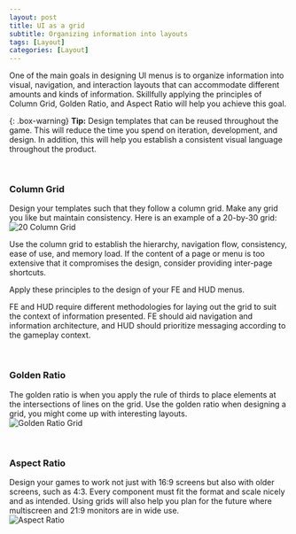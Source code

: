 ```yaml
---
layout: post
title: UI as a grid
subtitle: Organizing information into layouts
tags: [Layout]
categories: [Layout]
---
```


One of the main goals in designing UI menus is to organize information into visual, navigation, and interaction layouts that can accommodate different amounts and kinds of information. Skillfully applying the principles of Column Grid, Golden Ratio, and Aspect Ratio will help you achieve this goal.

{: .box-warning}
**Tip:** Design templates that can be reused throughout the game. This will reduce the time you spend on iteration, development, and design. In addition, this will help you establish a consistent visual language throughout the product.

<br>

### Column Grid
Design your templates such that they follow a column grid. Make any grid you like but maintain consistency. Here is an example of a 20-by-30 grid:  
![20 Column Grid](/privatebebomalaka/img/UI_ColumnGrid.jpg)

Use the column grid to establish the hierarchy, navigation flow, consistency, ease of use, and memory load. If the content of a page or menu is too extensive that it compromises the design, consider providing inter-page shortcuts. 

Apply these principles to the design of your FE and HUD menus.

FE and HUD require different methodologies for laying out the grid to suit the context of information presented. FE should aid navigation and information architecture, and HUD should prioritize messaging according to the gameplay context.

<br>

### Golden Ratio
The golden ratio is when you apply the rule of thirds to place elements at the intersections of lines on the grid. Use the golden ratio when designing a grid, you might come up with interesting layouts.  
![Golden Ratio Grid](/privatebebomalaka/img/UI_GoldenRatioGrid.jpg)

<br>

### Aspect Ratio
Design your games to work not just with 16:9 screens but also with older screens, such as 4:3. Every component must fit the format and scale nicely and as intended. Using grids will also help you plan for the future where multiscreen and 21:9 monitors are in wide use.  
![Aspect Ratio](/privatebebomalaka/img/UI_AspectRatio.jpg)

<br>
